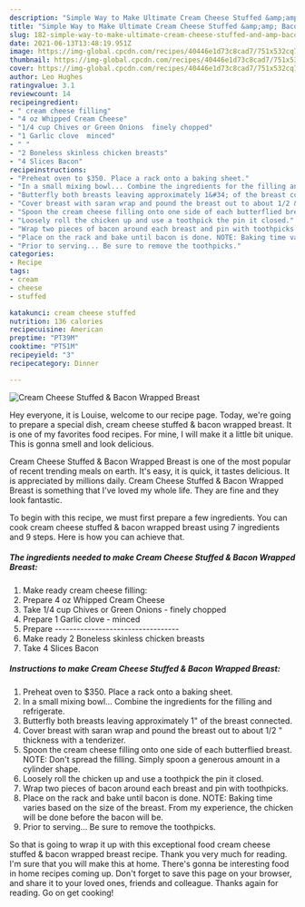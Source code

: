 ```yaml
---
description: "Simple Way to Make Ultimate Cream Cheese Stuffed &amp;amp; Bacon Wrapped Breast"
title: "Simple Way to Make Ultimate Cream Cheese Stuffed &amp;amp; Bacon Wrapped Breast"
slug: 182-simple-way-to-make-ultimate-cream-cheese-stuffed-and-amp-bacon-wrapped-breast
date: 2021-06-13T13:48:19.951Z
image: https://img-global.cpcdn.com/recipes/40446e1d73c8cad7/751x532cq70/cream-cheese-stuffed-bacon-wrapped-breast-recipe-main-photo.jpg
thumbnail: https://img-global.cpcdn.com/recipes/40446e1d73c8cad7/751x532cq70/cream-cheese-stuffed-bacon-wrapped-breast-recipe-main-photo.jpg
cover: https://img-global.cpcdn.com/recipes/40446e1d73c8cad7/751x532cq70/cream-cheese-stuffed-bacon-wrapped-breast-recipe-main-photo.jpg
author: Leo Hughes
ratingvalue: 3.1
reviewcount: 14
recipeingredient:
- " cream cheese filling"
- "4 oz Whipped Cream Cheese"
- "1/4 cup Chives or Green Onions  finely chopped"
- "1 Garlic clove  minced"
- " "
- "2 Boneless skinless chicken breasts"
- "4 Slices Bacon"
recipeinstructions:
- "Preheat oven to $350. Place a rack onto a baking sheet."
- "In a small mixing bowl... Combine the ingredients for the filling and refrigerate."
- "Butterfly both breasts leaving approximately 1&#34; of the breast connected."
- "Cover breast with saran wrap and pound the breast out to about 1/2 &#34; thickness with a tenderizer."
- "Spoon the cream cheese filling onto one side of each butterflied breast. NOTE: Don&#39;t spread the filling. Simply spoon a generous amount in a cylinder shape."
- "Loosely roll the chicken up and use a toothpick the pin it closed."
- "Wrap two pieces of bacon around each breast and pin with toothpicks."
- "Place on the rack and bake until bacon is done. NOTE: Baking time varies based on the size of the breast. From my experience, the chicken will be done before the bacon will be."
- "Prior to serving... Be sure to remove the toothpicks."
categories:
- Recipe
tags:
- cream
- cheese
- stuffed

katakunci: cream cheese stuffed 
nutrition: 136 calories
recipecuisine: American
preptime: "PT39M"
cooktime: "PT51M"
recipeyield: "3"
recipecategory: Dinner

---
```



![Cream Cheese Stuffed &amp; Bacon Wrapped Breast](https://img-global.cpcdn.com/recipes/40446e1d73c8cad7/751x532cq70/cream-cheese-stuffed-bacon-wrapped-breast-recipe-main-photo.jpg)

Hey everyone, it is Louise, welcome to our recipe page. Today, we're going to prepare a special dish, cream cheese stuffed &amp; bacon wrapped breast. It is one of my favorites food recipes. For mine, I will make it a little bit unique. This is gonna smell and look delicious.



Cream Cheese Stuffed &amp; Bacon Wrapped Breast is one of the most popular of recent trending meals on earth. It's easy, it is quick, it tastes delicious. It is appreciated by millions daily. Cream Cheese Stuffed &amp; Bacon Wrapped Breast is something that I've loved my whole life. They are fine and they look fantastic.


To begin with this recipe, we must first prepare a few ingredients. You can cook cream cheese stuffed &amp; bacon wrapped breast using 7 ingredients and 9 steps. Here is how you can achieve that.

<!--inarticleads1-->

##### The ingredients needed to make Cream Cheese Stuffed &amp; Bacon Wrapped Breast:

1. Make ready  cream cheese filling:
1. Prepare 4 oz Whipped Cream Cheese
1. Take 1/4 cup Chives or Green Onions - finely chopped
1. Prepare 1 Garlic clove - minced
1. Prepare  ----------------------------------
1. Make ready 2 Boneless skinless chicken breasts
1. Take 4 Slices Bacon




<!--inarticleads2-->

##### Instructions to make Cream Cheese Stuffed &amp; Bacon Wrapped Breast:

1. Preheat oven to $350. Place a rack onto a baking sheet.
1. In a small mixing bowl... Combine the ingredients for the filling and refrigerate.
1. Butterfly both breasts leaving approximately 1&#34; of the breast connected.
1. Cover breast with saran wrap and pound the breast out to about 1/2 &#34; thickness with a tenderizer.
1. Spoon the cream cheese filling onto one side of each butterflied breast. NOTE: Don&#39;t spread the filling. Simply spoon a generous amount in a cylinder shape.
1. Loosely roll the chicken up and use a toothpick the pin it closed.
1. Wrap two pieces of bacon around each breast and pin with toothpicks.
1. Place on the rack and bake until bacon is done. NOTE: Baking time varies based on the size of the breast. From my experience, the chicken will be done before the bacon will be.
1. Prior to serving... Be sure to remove the toothpicks.




So that is going to wrap it up with this exceptional food cream cheese stuffed &amp; bacon wrapped breast recipe. Thank you very much for reading. I'm sure that you will make this at home. There's gonna be interesting food in home recipes coming up. Don't forget to save this page on your browser, and share it to your loved ones, friends and colleague. Thanks again for reading. Go on get cooking!
